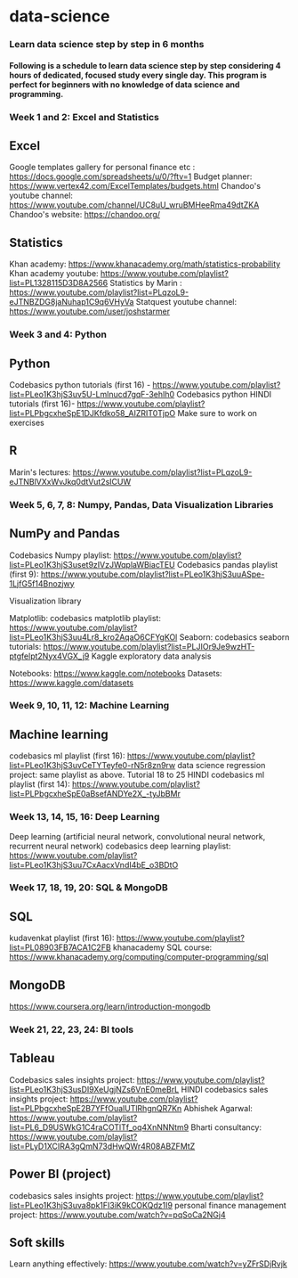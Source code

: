 # data-science
### Learn data science step by step in 6 months
#### Following is a schedule to learn data science step by step considering 4 hours of dedicated, focused study every single day. This program is perfect for beginners with no knowledge of data science and programming.

### Week 1 and 2: Excel and Statistics
## Excel

   Google templates gallery for personal finance etc : https://docs.google.com/spreadsheets/u/0/?ftv=1
   Budget planner: https://www.vertex42.com/ExcelTemplates/budgets.html
   Chandoo's youtube channel: https://www.youtube.com/channel/UC8uU_wruBMHeeRma49dtZKA
   Chandoo's website: https://chandoo.org/
   
## Statistics

   Khan academy: https://www.khanacademy.org/math/statistics-probability
   Khan academy youtube: https://www.youtube.com/playlist?list=PL1328115D3D8A2566
   Statistics by Marin : https://www.youtube.com/playlist?list=PLqzoL9-eJTNBZDG8jaNuhap1C9q6VHyVa
   Statquest youtube channel: https://www.youtube.com/user/joshstarmer
   
   
### Week 3 and 4: Python

## Python
   
   Codebasics python tutorials (first 16) - https://www.youtube.com/playlist?list=PLeo1K3hjS3uv5U-Lmlnucd7gqF-3ehIh0
   Codebasics python HINDI tutorials (first 16)- https://www.youtube.com/playlist?list=PLPbgcxheSpE1DJKfdko58_AIZRIT0TjpO
   Make sure to work on exercises
   
## R

   Marin's lectures: https://www.youtube.com/playlist?list=PLqzoL9-eJTNBlVXxWvJkq0dtVut2sICUW
    
    
### Week 5, 6, 7, 8: Numpy, Pandas, Data Visualization Libraries

## NumPy and Pandas

   Codebasics Numpy playlist: https://www.youtube.com/playlist?list=PLeo1K3hjS3uset9zIVzJWqplaWBiacTEU
   Codebasics pandas playlist (first 9): https://www.youtube.com/playlist?list=PLeo1K3hjS3uuASpe-1LjfG5f14Bnozjwy
   
   Visualization library

   Matplotlib: codebasics matplotlib playlist: https://www.youtube.com/playlist?list=PLeo1K3hjS3uu4Lr8_kro2AqaO6CFYgKOl
   Seaborn: codebasics seaborn tutorials: https://www.youtube.com/playlist?list=PLJIOr9Je9wzHT-ptgfelpt2Nyx4VGX_j9
   Kaggle exploratory data analysis

   Notebooks: https://www.kaggle.com/notebooks
   Datasets: https://www.kaggle.com/datasets
    
    
### Week 9, 10, 11, 12: Machine Learning

## Machine learning

   codebasics ml playlist (first 16): https://www.youtube.com/playlist?list=PLeo1K3hjS3uvCeTYTeyfe0-rN5r8zn9rw
   data science regression project: same playlist as above. Tutorial 18 to 25
   HINDI codebasics ml playlist (first 14): https://www.youtube.com/playlist?list=PLPbgcxheSpE0aBsefANDYe2X_-tyJbBMr
  
  
### Week 13, 14, 15, 16: Deep Learning
   Deep learning (artificial neural network, convolutional neural network, recurrent neural network)
   codebasics deep learning playlist: https://www.youtube.com/playlist?list=PLeo1K3hjS3uu7CxAacxVndI4bE_o3BDtO
    
    
### Week 17, 18, 19, 20: SQL & MongoDB
## SQL

   kudavenkat playlist (first 16): https://www.youtube.com/playlist?list=PL08903FB7ACA1C2FB
   khanacademy SQL course: https://www.khanacademy.org/computing/computer-programming/sql
   
## MongoDB

   https://www.coursera.org/learn/introduction-mongodb
   
    
### Week 21, 22, 23, 24: BI tools

## Tableau
   Codebasics sales insights project: https://www.youtube.com/playlist?list=PLeo1K3hjS3usDI9XeUgjNZs6VnE0meBrL
   HINDI codebasics sales insights project: https://www.youtube.com/playlist?list=PLPbgcxheSpE2B7YFfOualUTlRhgnQR7Kn
   Abhishek Agarwal: https://www.youtube.com/playlist?list=PL6_D9USWkG1C4raCOTlTf_oq4XnNNNtm9
   Bharti consultancy: https://www.youtube.com/playlist?list=PLyD1XCIRA3gQmN73dHwQWr4R08ABZFMtZ
    
## Power BI (project)
   codebasics sales insights project: https://www.youtube.com/playlist?list=PLeo1K3hjS3uva8pk1FI3iK9kCOKQdz1I9
   personal finance management project: https://www.youtube.com/watch?v=pqSoCa2NGj4
    
## Soft skills
   Learn anything effectively: https://www.youtube.com/watch?v=yZFrSDjRvjk
